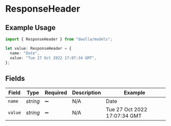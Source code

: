 # ResponseHeader

## Example Usage

```typescript
import { ResponseHeader } from "dwolla/models";

let value: ResponseHeader = {
  name: "Date",
  value: "Tue 27 Oct 2022 17:07:34 GMT",
};
```

## Fields

| Field                        | Type                         | Required                     | Description                  | Example                      |
| ---------------------------- | ---------------------------- | ---------------------------- | ---------------------------- | ---------------------------- |
| `name`                       | *string*                     | :heavy_minus_sign:           | N/A                          | Date                         |
| `value`                      | *string*                     | :heavy_minus_sign:           | N/A                          | Tue 27 Oct 2022 17:07:34 GMT |